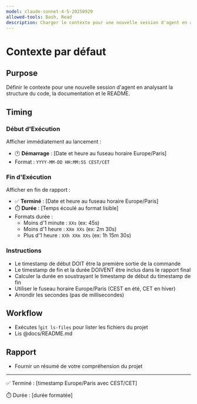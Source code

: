 ```yaml
---
model: claude-sonnet-4-5-20250929
allowed-tools: Bash, Read
description: Charger le contexte pour une nouvelle session d'agent en analysant la structure du code, la documentation et le README
---
```


# Contexte par défaut

## Purpose

Définir le contexte pour une nouvelle session d'agent en analysant la structure du code, la documentation et le README.

## Timing

### Début d'Exécution
Afficher immédiatement au lancement :
- 🕐 **Démarrage** : [Date et heure au fuseau horaire Europe/Paris]
- Format : `YYYY-MM-DD HH:MM:SS CEST/CET`

### Fin d'Exécution
Afficher en fin de rapport :
- ✅ **Terminé** : [Date et heure au fuseau horaire Europe/Paris]
- ⏱️ **Durée** : [Temps écoulé au format lisible]
- Formats durée :
  - Moins d'1 minute : `XXs` (ex: 45s)
  - Moins d'1 heure : `XXm XXs` (ex: 2m 30s)
  - Plus d'1 heure : `XXh XXm XXs` (ex: 1h 15m 30s)

### Instructions
- Le timestamp de début DOIT être la première sortie de la commande
- Le timestamp de fin et la durée DOIVENT être inclus dans le rapport final
- Calculer la durée en soustrayant le timestamp de début du timestamp de fin
- Utiliser le fuseau horaire Europe/Paris (CEST en été, CET en hiver)
- Arrondir les secondes (pas de millisecondes)

## Workflow
- Exécutes !`git ls-files` pour lister les fichiers du projet
- Lis @docs/README.md

## Rapport

- Fournir un résumé de votre compréhension du projet

---
✅ Terminé : [timestamp Europe/Paris avec CEST/CET]

⏱️ Durée : [durée formatée]
